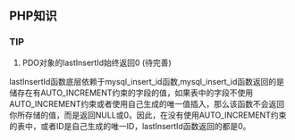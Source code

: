 ## PHP知识







### TIP

1)  PDO对象的lastInsertId始终返回0    (待完善)

lastInsertId函数底层依赖于mysql_insert_id函数,mysql_insert_id函数返回的是储存在有AUTO_INCREMENT约束的字段的值，如果表中的字段不使用AUTO_INCREMENT约束或者使用自己生成的唯一值插入，那么该函数不会返回你所存储的值，而是返回NULL或0。因此，在没有使用AUTO_INCREMENT约束的表中，或者ID是自己生成的唯一ID，lastInsertId函数返回的都是0。